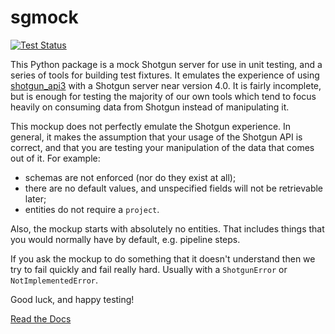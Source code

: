 # sgmock

[![Test Status](https://secure.travis-ci.org/westernx/sgmock.png)](http://travis-ci.org/westernx/sgmock)

This Python package is a mock Shotgun server for use in unit testing, and a series of tools for building test fixtures. It emulates the experience of using [shotgun_api3](https://github.com/shotgunsoftware/python-api) with a Shotgun server near version 4.0. It is fairly incomplete, but is enough for testing the majority of our own tools which tend to focus heavily on consuming data from Shotgun instead of manipulating it.

This mockup does not perfectly emulate the Shotgun experience. In general, it makes the assumption that your usage of the Shotgun API is correct, and that you are testing your manipulation of the data that comes out of it. For example:

- schemas are not enforced (nor do they exist at all);
- there are no default values, and unspecified fields will not be retrievable later;
- entities do not require a `project`.

Also, the mockup starts with absolutely no entities. That includes things that you would normally have by default, e.g. pipeline steps.

If you ask the mockup to do something that it doesn't understand then we try to fail quickly and fail really hard. Usually with a `ShotgunError` or `NotImplementedError`.

Good luck, and happy testing!

[Read the Docs](http://sgmock.readthedocs.org/)
